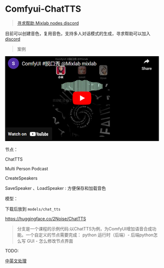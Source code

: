 # Comfyui-ChatTTS
> [寻求帮助 Mixlab nodes discord](https://discord.gg/cXs9vZSqeK)


目前可以创建音色，复用音色，支持多人对话模式的生成，寻求帮助可以加入[discord](https://discord.gg/cXs9vZSqeK)


> 案例 

[![alt text](1718816711480.png)](https://www.youtube.com/embed/s6O9aKrr3pM?si=--mwIX1rR0axEQFn)



节点：

ChatTTS

Multi Person Podcast

CreateSpeakers

SaveSpeaker 、LoadSpeaker : 方便保存和加载音色



模型：

下载后放到 ```models/chat_tts```

https://huggingface.co/2Noise/ChatTTS





> 分支是一个课程的示例代码:以ChatTTS为例，为ComfyUI增加语音合成功能。一个自定义的节点需要完成：
python 运行时（后端）- 后端python怎么写
GUI - 怎么修改节点界面



TODO:

[中英文处理](https://github.com/jianchang512/ChatTTS-ui/blob/main/uilib/utils.py)
